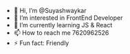 - 👋 Hi, I’m @Suyashwaykar
- 👀 I’m interested in FrontEnd Developer
- 🌱 I’m currently learning JS & React
- 📫 How to reach me 7620962526
- ⚡ Fun fact: Friendly

<!---
Suyashwaykar511/Suyashwaykar511 is a ✨ special ✨ repository because its `README.md` (this file) appears on your GitHub profile.
You can click the Preview link to take a look at your changes.
--->

